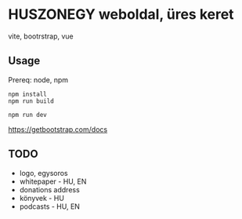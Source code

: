 # HUSZONEGY weboldal, üres keret

vite, bootrstrap, vue

## Usage

Prereq: node, npm

```
npm install
npm run build
```

```
npm run dev
```

https://getbootstrap.com/docs

## TODO

- logo, egysoros
- whitepaper - HU, EN
- donations address
- könyvek - HU
- podcasts - HU, EN
